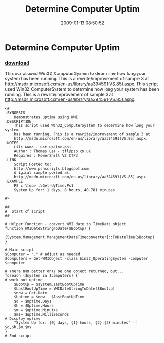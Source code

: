 ﻿---
pid:            802
poster:         Thomas Lee
title:          Determine Computer Uptim
date:           2009-01-13 08:50:52
format:         posh
parent:         0
parent:         0

---

# Determine Computer Uptim

### [download](802.ps1)

This script used Win32_ComputerSystem to determine how long your system has been running. This is a rewrite/improvement of sample 3 at http://msdn.microsoft.com/en-us/library/aa394591(VS.85).aspx. This script used Win32_ComputerSystem to determine how long your system
    has been running. This is a rewrite/improvement of sample 3 at
    http://msdn.microsoft.com/en-us/library/aa394591(VS.85).aspx. 

```posh
<#
.SYNOPSIS
    Demonstrates uptime using WMI 
.DESCRIPTION
    This script used Win32_ComputerSystem to determine how long your system
    has been running. This is a rewrite/improvement of sample 3 at
    http://msdn.microsoft.com/en-us/library/aa394591(VS.85).aspx. 
.NOTES
    File Name : Get-UpTime.ps1
    Author : Thomas Lee - tfl@psp.co.uk
    Requires : PowerShell V2 CTP3
.LINK
    Script Posted to: 
    http://www.pshscripts.blogspot.com
    Original sample posted at:
    http://msdn.microsoft.com/en-us/library/aa394591(VS.85).aspx
.EXAMPLE
    PS c:\foo> .\Get-UpTime.Ps1
    System Up for: 1 days, 8 hours, 40.781 minutes

#>

##
#  Start of script
##

# Helper Function - convert WMI date to TimeDate object
function WMIDateStringToDate($Bootup) {
	[System.Management.ManagementDateTimeconverter]::ToDateTime($Bootup)
}

# Main script
$Computer = "." # adjust as needed
$computers = Get-WMIObject -class Win32_OperatingSystem -computer $computer

# There had better only be one object returned, but...
foreach ($system in $computers) {
# work out uptime
	$Bootup = $system.LastBootUpTime
	$LastBootUpTime = WMIDateStringToDate($Bootup)
	$now = Get-Date
	$Uptime = $now - $lastBootUpTime
	$d = $Uptime.Days
	$h = $Uptime.Hours
	$m = $uptime.Minutes
	$ms= $uptime.Milliseconds
# Display uptime
	"System Up for: {0} days, {1} hours, {2}.{3} minutes" -f $d,$h,$m,$ms
} 
# End script
```
